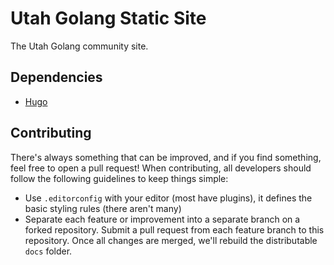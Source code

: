# Utah Golang Static Site

The Utah Golang community site.

## Dependencies

* [Hugo](https://gohugo.io/)

## Contributing

There's always something that can be improved, and if you find something, feel
free to open a pull request! When contributing, all developers should follow the
following guidelines to keep things simple:

* Use `.editorconfig` with your editor (most have plugins), it defines the basic
  styling rules (there aren't many)
* Separate each feature or improvement into a separate branch on a forked
  repository. Submit a pull request from each feature branch to this repository.
  Once all changes are merged, we'll rebuild the distributable `docs` folder.
